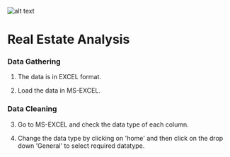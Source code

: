![alt text](https://ineuron.ai/images/ineuron-logo.png)

# Real Estate Analysis

### Data Gathering

1. The data is in EXCEL format.

2. Load the data in MS-EXCEL.

### Data Cleaning

3. Go to MS-EXCEL and check the data type of each column.  

4. Change the data type by clicking on 'home' and then click on the drop down 'General' to select required datatype.


